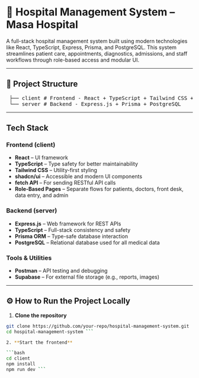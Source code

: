 # 🏥 Hospital Management System – Masa Hospital

A full-stack hospital management system built using modern technologies like React, TypeScript, Express, Prisma, and PostgreSQL. This system streamlines patient care, appointments, diagnostics, admissions, and staff workflows through role-based access and modular UI.

---

## 📁 Project Structure
<pre> ├── client # Frontend - React + TypeScript + Tailwind CSS + shadcn 
 └── server # Backend - Express.js + Prisma + PostgreSQL  </pre>


---

## Tech Stack

### Frontend (client)
- **React** – UI framework
- **TypeScript** – Type safety for better maintainability
- **Tailwind CSS** – Utility-first styling
- **shadcn/ui** – Accessible and modern UI components
- **fetch API** – For sending RESTful API calls
- **Role-Based Pages** – Separate flows for patients, doctors, front desk, data entry, and admin

### Backend (server)
- **Express.js** – Web framework for REST APIs
- **TypeScript** – Full-stack consistency and safety
- **Prisma ORM** – Type-safe database interaction
- **PostgreSQL** – Relational database used for all medical data

### Tools & Utilities
- **Postman** – API testing and debugging
- **Supabase** – For external file storage (e.g., reports, images)

---

## ⚙️ How to Run the Project Locally

1. **Clone the repository**
```bash
git clone https://github.com/your-repo/hospital-management-system.git
cd hospital-management-system ```

2. **Start the frontend**

```bash
cd client
npm install
npm run dev ```



